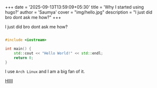 +++
date = '2025-09-13T13:59:09+05:30'
title = 'Why I started using hugo?'
author = 'Saumya'
cover = "img/hello.jpg"
description = "I just did bro dont ask me how?"
+++

I just did bro dont ask me how?

```cpp

#include <iostream>

int main() {
    std::cout << "Hello World!" << std::endl;
    return 0;
}


```

I use `Arch Linux` and I am a big fan of it.

[HIIII](/about.md)
